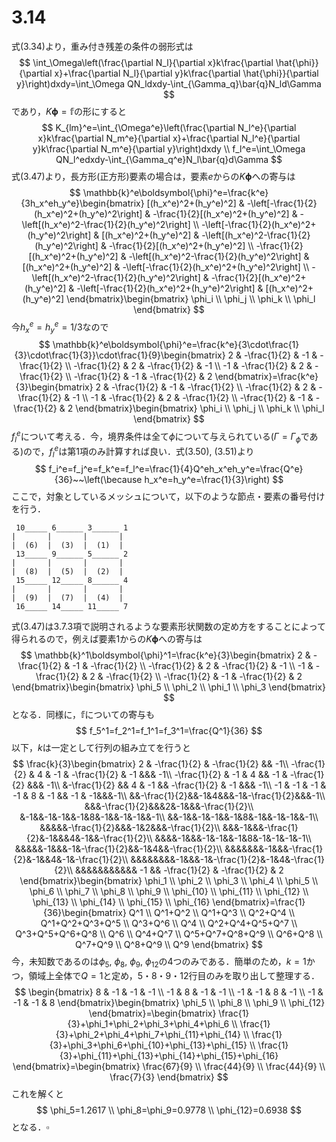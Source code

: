 # 3.14

式(3.34)より，重み付き残差の条件の弱形式は
$$
\int_\Omega\left(\frac{\partial N_l}{\partial x}k\frac{\partial \hat{\phi}}{\partial x}+\frac{\partial N_l}{\partial y}k\frac{\partial \hat{\phi}}{\partial y}\right)dxdy=\int_\Omega QN_ldxdy-\int_{\Gamma_q}\bar{q}N_ld\Gamma
$$
であり，$K\boldsymbol{\phi}=\mathbb{f}$の形にすると
$$
K_{lm}^e=\int_{\Omega^e}\left(\frac{\partial N_l^e}{\partial x}k\frac{\partial N_m^e}{\partial x}+\frac{\partial N_l^e}{\partial y}k\frac{\partial N_m^e}{\partial y}\right)dxdy \\
f_l^e=\int_\Omega QN_l^edxdy-\int_{\Gamma_q^e}N_l\bar{q}d\Gamma
$$
式(3.47)より，長方形(正方形)要素の場合は，要素$e$からの$K\boldsymbol{\phi}$への寄与は
$$
\mathbb{k}^e\boldsymbol{\phi}^e=\frac{k^e}{3h_x^eh_y^e}\begin{bmatrix}
[(h_x^e)^2+(h_y^e)^2] & -\left[-\frac{1}{2}(h_x^e)^2+(h_y^e)^2\right] & -\frac{1}{2}[(h_x^e)^2+(h_y^e)^2] & -\left[(h_x^e)^2-\frac{1}{2}(h_y^e)^2\right] \\
-\left[-\frac{1}{2}(h_x^e)^2+(h_y^e)^2\right] & [(h_x^e)^2+(h_y^e)^2] & -\left[(h_x^e)^2-\frac{1}{2}(h_y^e)^2\right] & -\frac{1}{2}[(h_x^e)^2+(h_y^e)^2] \\
-\frac{1}{2}[(h_x^e)^2+(h_y^e)^2] & -\left[(h_x^e)^2-\frac{1}{2}(h_y^e)^2\right] & [(h_x^e)^2+(h_y^e)^2] & -\left[-\frac{1}{2}(h_x^e)^2+(h_y^e)^2\right] \\
-\left[(h_x^e)^2-\frac{1}{2}(h_y^e)^2\right] & -\frac{1}{2}[(h_x^e)^2+(h_y^e)^2] & -\left[-\frac{1}{2}(h_x^e)^2+(h_y^e)^2\right] & [(h_x^e)^2+(h_y^e)^2]
\end{bmatrix}\begin{bmatrix}
\phi_i \\ \phi_j \\ \phi_k \\ \phi_l
\end{bmatrix}
$$
今$h_x^e=h_y^e=1/3$なので
$$
\mathbb{k}^e\boldsymbol{\phi}^e=\frac{k^e}{3\cdot\frac{1}{3}\cdot\frac{1}{3}}\cdot\frac{1}{9}\begin{bmatrix}
2 & -\frac{1}{2} & -1 & -\frac{1}{2} \\
-\frac{1}{2} & 2 & -\frac{1}{2} & -1 \\
-1 & -\frac{1}{2} & 2 & -\frac{1}{2} \\
-\frac{1}{2} & -1 & -\frac{1}{2} & 2
\end{bmatrix}=\frac{k^e}{3}\begin{bmatrix}
2 & -\frac{1}{2} & -1 & -\frac{1}{2} \\
-\frac{1}{2} & 2 & -\frac{1}{2} & -1 \\
-1 & -\frac{1}{2} & 2 & -\frac{1}{2} \\
-\frac{1}{2} & -1 & -\frac{1}{2} & 2
\end{bmatrix}\begin{bmatrix}
\phi_i \\ \phi_j \\ \phi_k \\ \phi_l
\end{bmatrix}
$$
$f_l^e$について考える．今，境界条件は全て$\phi$について与えられている($\Gamma=\Gamma_\phi$である)ので，$f_l^e$は第1項のみ計算すれば良い．式(3.50), (3.51)より
$$
f_i^e=f_j^e=f_k^e=f_l^e=\frac{1}{4}Q^eh_x^eh_y^e=\frac{Q^e}{36}~~\left(\because h_x^e=h_y^e=\frac{1}{3}\right)
$$
ここで，対象としているメッシュについて，以下のような節点・要素の番号付けを行う．

```
 10_____ 6______ 3______ 1
|       |       |       |
|  (6)  |  (3)  |  (1)  |
 13_____ 9______ 5______ 2
|       |       |       |
|  (8)  |  (5)  |  (2)  |
 15_____ 12_____ 8______ 4
|       |       |       |
|  (9)  |  (7)  |  (4)  |
 16_____ 14_____ 11_____ 7
```

式(3.47)は3.7.3項で説明されるような要素形状関数の定め方をすることによって得られるので，例えば要素1からの$K\boldsymbol{\phi}$への寄与は
$$
\mathbb{k}^1\boldsymbol{\phi}^1=\frac{k^e}{3}\begin{bmatrix}
2 & -\frac{1}{2} & -1 & -\frac{1}{2} \\
-\frac{1}{2} & 2 & -\frac{1}{2} & -1 \\
-1 & -\frac{1}{2} & 2 & -\frac{1}{2} \\
-\frac{1}{2} & -1 & -\frac{1}{2} & 2
\end{bmatrix}\begin{bmatrix}
\phi_5 \\ \phi_2 \\ \phi_1 \\ \phi_3
\end{bmatrix}
$$
となる．同様に，$\mathbb{f}$についての寄与も
$$
f_5^1=f_2^1=f_1^1=f_3^1=\frac{Q^1}{36}
$$
以下，$k$は一定として行列の組み立てを行うと
$$
\frac{k}{3}\begin{bmatrix}
2 & -\frac{1}{2} & -\frac{1}{2} && -1\\
-\frac{1}{2} & 4 & -1 & -\frac{1}{2} & -1 &&& -1\\
-\frac{1}{2} & -1 & 4 && -1 & -\frac{1}{2} &&& -1\\
&-\frac{1}{2} && 4 & -1 && -\frac{1}{2} & -1 &&& -1\\
-1 & -1 & -1 & -1 & 8 & -1 && -1 & -1&&&-1\\
&&-\frac{1}{2}&&-1&4&&&-1&-\frac{1}{2}&&&-1\\
&&&-\frac{1}{2}&&&2&-1&&&-\frac{1}{2}\\
&-1&&-1&-1&&-1&8&-1&&-1&-1&&-1\\
&&-1&&-1&-1&&-1&8&-1&&-1&-1&&-1\\
&&&&&-\frac{1}{2}&&&-1&2&&&-\frac{1}{2}\\
&&&-1&&&-\frac{1}{2}&-1&&&4&-1&&-\frac{1}{2}\\
&&&&-1&&&-1&-1&&-1&8&-1&-1&-1&-1\\
&&&&&-1&&&-1&-\frac{1}{2}&&-1&4&&-\frac{1}{2}\\
&&&&&&&-1&&&-\frac{1}{2}&-1&&4&-1&-\frac{1}{2}\\
&&&&&&&&-1&&&-1&-\frac{1}{2}&-1&4&-\frac{1}{2}\\
&&&&&&&&&&& -1 && -\frac{1}{2} & -\frac{1}{2} & 2
\end{bmatrix}\begin{bmatrix}
\phi_1 \\ \phi_2 \\ \phi_3 \\ \phi_4 \\ \phi_5 \\
\phi_6 \\ \phi_7 \\ \phi_8 \\ \phi_9 \\ \phi_{10} \\
\phi_{11} \\ \phi_{12} \\ \phi_{13} \\ \phi_{14} \\ \phi_{15} \\
\phi_{16}
\end{bmatrix}=\frac{1}{36}\begin{bmatrix}
Q^1 \\ Q^1+Q^2 \\ Q^1+Q^3 \\ Q^2+Q^4 \\ Q^1+Q^2+Q^3+Q^5 \\
Q^3+Q^6 \\ Q^4 \\ Q^2+Q^4+Q^5+Q^7 \\ Q^3+Q^5+Q^6+Q^8 \\ Q^6 \\
Q^4+Q^7 \\ Q^5+Q^7+Q^8+Q^9 \\ Q^6+Q^8 \\ Q^7+Q^9 \\ Q^8+Q^9 \\
Q^9
\end{bmatrix}
$$
今，未知数であるのは$\phi_5,~\phi_8,~\phi_9,~\phi_{12}$の4つのみである．簡単のため，$k=1$かつ，領域上全体で$Q=1$と定め，5・8・9・12行目のみを取り出して整理する．
$$
\begin{bmatrix}
8 & -1 & -1 & -1 \\
-1 & 8 & -1 & -1 \\
-1 & -1 & 8 & -1 \\
-1 & -1 & -1 & 8
\end{bmatrix}\begin{bmatrix}
\phi_5 \\ \phi_8 \\ \phi_9 \\ \phi_{12}
\end{bmatrix}=\begin{bmatrix}
\frac{1}{3}+\phi_1+\phi_2+\phi_3+\phi_4+\phi_6 \\
\frac{1}{3}+\phi_2+\phi_4+\phi_7+\phi_{11}+\phi_{14} \\
\frac{1}{3}+\phi_3+\phi_6+\phi_{10}+\phi_{13}+\phi_{15} \\
\frac{1}{3}+\phi_{11}+\phi_{13}+\phi_{14}+\phi_{15}+\phi_{16}
\end{bmatrix}=\begin{bmatrix}
\frac{67}{9} \\ \frac{44}{9} \\ \frac{44}{9} \\ \frac{7}{3}
\end{bmatrix}
$$
これを解くと
$$
\phi_5=1.2617 \\
\phi_8=\phi_9=0.9778 \\
\phi_{12}=0.6938
$$
となる．$\square$
